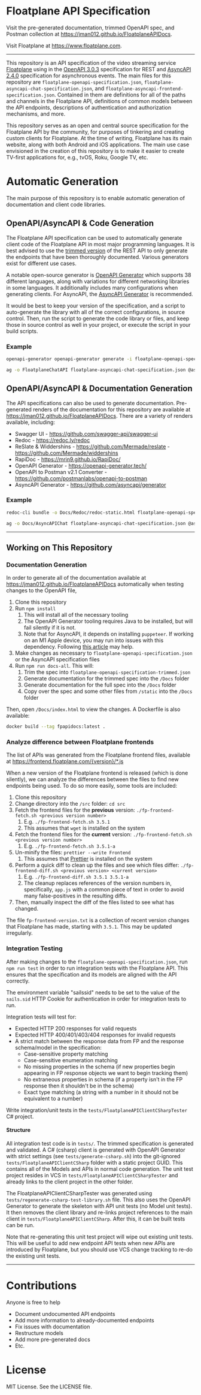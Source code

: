 # Floatplane API Specification

Visit the pre-generated documentation, trimmed OpenAPI spec, and Postman collection at https://jman012.github.io/FloatplaneAPIDocs.

Visit Floatplane at https://www.floatplane.com.

---

This repository is an API specification of the video streaming service [Floatplane](https://www.floatplane.com) using in the [OpenAPI 3.0.3](https://swagger.io/specification/) specification for REST and [AsyncAPI 2.4.0](https://www.asyncapi.com/) specification for asynchronous events. The main files for this repository are `floatplane-openapi-specification.json`, `floatplane-asyncapi-chat-specification.json`, and `floatplane-asyncapi-frontend-specification.json`. Contained in them are definitions for all of the paths and channels in the Floatplane API, definitions of common models between the API endpoints, descriptions of authentication and authorization mechanisms, and more.

This repository serves as an open and central source specification for the Floatplane API by the community, for purposes of tinkering and creating custom clients for Floatplane. At the time of writing, Floatplane has its main website, along with both Android and iOS applications. The main use case envisioned in the creation of this repository is to make it easier to create TV-first applications for, e.g., tvOS, Roku, Google TV, etc.

# Automatic Generation

The main purpose of this repository is to enable automatic generation of documentation and client code libraries.

## OpenAPI/AsyncAPI & Code Generation

The Floatplane API specification can be used to automatically generate client code of the Floatplane API in most major programming languages. It is best advised to use the [trimmed version](https://jman012.github.io/FloatplaneAPIDocs/floatplane-openapi-specification-trimmed.json) of the REST API to only generate the endpoints that have been thoroughly documented. Various generators exist for different use cases. 

A notable open-source generator is [OpenAPI Generator](https://openapi-generator.tech/docs/generators) which supports 38 different languages, along with variations for different networking libraries in some languages. It additionally includes many configurations when generating clients. For AsyncAPI, the [AsyncAPI Generator](https://github.com/asyncapi/generator) is recommended.

It would be best to keep your version of the specification, and a script to auto-generate the library with all of the correct configurations, in source control. Then, run the script to generate the code library or files, and keep those in source control as well in your project, or execute the script in your build scripts.

### Example

```sh
openapi-generator openapi-generator generate -i floatplane-openapi-specification-trimmed.json -o Swift -g swift5 --library vapor
```

```sh
ag -o FloatplaneChatAPI floatplane-asyncapi-chat-specification.json @asyncapi/nodejs-template
```

## OpenAPI/AsyncAPI & Documentation Generation

The API specifications can also be used to generate documentation. Pre-generated renders of the documentation for this repository are available at https://jman012.github.io/FloatplaneAPIDocs. There are a variety of renders available, including:
- Swagger UI - https://github.com/swagger-api/swagger-ui
- Redoc - https://redoc.ly/redoc
- ReSlate & Widdershins - https://github.com/Mermade/reslate - https://github.com/Mermade/widdershins
- RapiDoc - https://mrin9.github.io/RapiDoc/
- OpenAPI Generator - https://openapi-generator.tech/
- OpenAPI to Postman v2.1 Converter - https://github.com/postmanlabs/openapi-to-postman
- AsyncAPI Generator - https://github.com/asyncapi/generator

### Example

```sh
redoc-cli bundle -o Docs/Redoc/redoc-static.html floatplane-openapi-specification.json
```

```sh
ag -o Docs/AsyncAPIChat floatplane-asyncapi-chat-specification.json @asyncapi/html-template
```

---

## Working on This Repository

### Documentation Generation

In order to generate all of the documentation available at https://jman012.github.io/FloatplaneAPIDocs automatically when testing changes to the OpenAPI file,
1. Clone this repository
2. Run `npm install`
	1. This will install all of the necessary tooling
	2. The OpenAPI Generator tooling requires Java to be installed, but will fail silently if it is not.
	3. Note that for AsyncAPI, it depends on installing `puppeteer`. If working on an M1 Apple device, you may run into issues with this dependency. Following [this article](https://linguinecode.com/post/how-to-fix-m1-mac-puppeteer-chromium-arm64-bug) may help.
3. Make changes as necessary to `floatplane-openapi-specification.json` or the AsyncAPI specification files
4. Run `npm run docs-all`. This will:
	1. Trim the spec into `floatplane-openapi-specification-trimmed.json`
	2. Generate documentation for the trimmed spec into the `/Docs` folder
	3. Generate documentation for the full spec into the `/Docs` folder
	4. Copy over the spec and some other files from `/static` into the `/Docs` folder

Then, open `/Docs/index.html` to view the changes. A Dockerfile is also available:

```sh
docker build --tag fpapidocs:latest .
```

### Analyze difference between Floatplane frontends

The list of APIs was generated from the Floatplane frontend files, available at https://frontend.floatplane.com/{version}/*.js

When a new version of the Floatplane frontend is released (which is done silently), we can analyze the differences between the files to find new endpoints being used. To do so more easily, some tools are included:

1. Clone this repository
2. Change directory into the `/src` folder: `cd src`
3. Fetch the frontend files for the **previous** version: `./fp-frontend-fetch.sh <previous version number>`
	1. E.g. `./fp-frontend-fetch.sh 3.5.1`
	2. This assumes that `wget` is installed on the system
4. Fetch the frontend files for the **current** version: `./fp-frontend-fetch.sh <previous version number>`
	1. E.g. `./fp-frontend-fetch.sh 3.5.1-a`
5. Un-minify the files: `prettier --write Frontend`
	1. This assumes that [Prettier](https://prettier.io/) is installed on the system
6. Perform a quick diff to clean up the files and see which files differ: `./fp-frontend-diff.sh <previous version> <current version>`
	1. E.g. `./fp-frontend-diff.sh 3.5.1 3.5.1-a`
	2. The cleanup replaces references of the version numbers in, specifically, `app.js` with a common piece of text in order to avoid many false-positives in the resulting diffs.
7. Then, manually inspect the diff of the files listed to see what has changed.

The file `fp-frontend-version.txt` is a collection of recent version changes that Floatplane has made, starting with `3.5.1`. This may be updated irregularly.

### Integration Testing

After making changes to the `floatplane-openapi-specification.json`, run `npm run test` in order to run integration tests with the Floatplane API. This ensures that the specification and its models are aligned with the API correctly.

The environment variable "sailssid" needs to be set to the value of the `sails.sid` HTTP Cookie for authentication in order for integration tests to run.

Integration tests will test for:
- Expected HTTP 200 responses for valid requests
- Expected HTTP 400/401/403/404 responses for invalid requests
- A strict match between the response data from FP and the response schema/model in the specification:
	- Case-sensitive property matching
	- Case-sensitive enumeration matching
	- No missing properties in the schema (if new properties begin appearing in FP response objects we want to begin tracking them)
	- No extraneous properties in schema (if a property isn't in the FP response then it shouldn't be in the schema)
	- Exact type matching (a string with a number in it should not be equivalent to a number)

Write integration/unit tests in the `tests/FloatplaneAPIClientCSharpTester` C# project.

#### Structure

All integration test code is in `tests/`. The trimmed specification is generated and validated. A C# (csharp) client is generated with OpenAPI Generator with strict settings (see `tests/generate-csharp.sh`) into the git-ignored `tests/FloatplaneAPIClientCSharp` folder with a static project GUID. This contains all of the Models and APIs in normal code generation. The unit test project resides in VCS in `tests/FloatplaneAPIClientCSharpTester` and already links to the client project in the other folder.

The FloatplaneAPIClientCSharpTester was generated using `tests/regenerate-csharp-test-library.sh` file. This also uses the OpenAPI Generator to generate the skeleton with API unit tests (no Model unit tests). It then removes the client library and re-links project references to the main client in `tests/FloatplaneAPIClientCSharp`. After this, it can be built tests can be run. 

Note that re-generating this unit test project will wipe out existing unit tests. This will be useful to add new endpoint API tests when new APIs are introduced by Floatplane, but you should use VCS change tracking to re-do the existing unit tests.

---

# Contributions

Anyone is free to help
- Document undocumented API endpoints
- Add more information to already-documented endpoints
- Fix issues with documentation
- Restructure models
- Add more pre-generated docs
- Etc.

# License

MIT License. See the LICENSE file.
